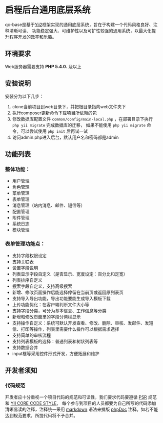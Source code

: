 启程后台通用底层系统
====================

qc-base是基于[Yii2](https://github.com/yiisoft/yii2/)框架实现的通用底层系统，旨在于构建一个代码风格良好、注释清晰可读、
功能稳定强大、可维护性以及可扩性较强的通用系统，以最大化提升程序开发的效率和乐趣。


环境要求
--------

Web服务器需要支持 **PHP 5.4.0.** 及以上


安装说明
--------

安装分为以下几步：

1. clone当前项目到web目录下，并把根目录指向web文件夹下
2. 执行composer更新命令下载项目所依赖的包
3. 修改数据库配置文件 `common/config/main-local.php` ，在部署目录下执行 `php yii migrate` 完成数据库的迁移，
   如果不能使用 `php yii migrate` 命令，可以尝试使用 `php init` 后再试一试
4. 访问admin.php进入后台，默认用户名和密码都是admin


功能列表
--------

### 整体功能：

- 用户管理
- 角色管理
- 菜单管理
- 表单管理
- 消息管理（站内消息、邮件、短信等）
- 配置管理
- 附件管理
- 系统日志
- 模块管理

### 表单管理功能点：

- 支持字段权限设定
- 支持关联表
- 设置字段说明
- 列表显示字段自定义（是否显示、宽度设定：百分比和定宽）
- 列表排序自定义
- 搜索字段自定义，支持高级搜索
- 新增、修改页面操作后能选择停留在当前页或返回原列表页
- 支持导入导出功能，导出功能要能生成导入模板下载
- 上传功能优化：在客户端判断文件大小等
- 支持字段分类，可分为基本信息、工作信息等分类
- 新增和修改页面里的字段分两栏显示
- 支持操作自定义：系统可默认开发查看、修改、删除、审核、发邮件、发短信、打印等操作，列表里需要什么操作可以根据需求选择
- 支持简单的审核流程
- 支持列表模板的选择：普通列表和树状列表等
- 支持数据合并
- input框等采用控件形式开发，方便拓展和维护


开发者须知
----------

### 代码规范

开发者应十分重视一个项目代码的规范和可读性，我们要求代码要遵循 [PSR](http://www.php-fig.org/) 规范和
[YII CORE CODE STYLE](https://github.com/yiisoft/yii2/blob/master/docs/internals/core-code-style.md)，
每个参与到项目的人员都要为自己所写的代码添加清晰易读的注释，注释统一采用 [markdown](http://www.markdown.cn/) 
语法来排版 [phpDoc](http://phpdoc.org/) 注释。如若不能达到规范要求，所提代码将不予合并。
